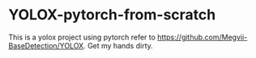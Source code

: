 # YOLOX-pytorch-from-scratch

This is a yolox project using pytorch refer to https://github.com/Megvii-BaseDetection/YOLOX.
Get my hands dirty.